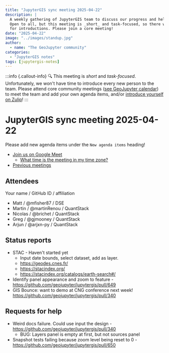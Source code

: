 ```yaml
---
title: "JupyterGIS sync meeting 2025-04-22"
description: |
  A weekly gathering of JupyterGIS team to discuss our progress and help each other out.
  Open to all, but this meeting is _short_ and task-focused, so there will not be time
  for introductions. Please join a core meeting!
date: "2025-04-22"
image: "../images/standup.jpg"
author:
  - name: "The GeoJupyter community"
categories:
  - "JupyterGIS notes"
tags: [jupytergis-notes]
---
```


:::info {.callout-info}
:mag: This meeting is _short_ and _task-focused_. Unfortunately, we won't have time to
introduce every new person to the team. Please attend core community meetings ([see
GeoJupyter calendar](https://geojupyter.org/calendar)) to meet the team and add your own
agenda items, and/or
[introduce yourself on Zulip](https://jupyter.zulipchat.com/#narrow/channel/471314-geojupyter/topic/Welcome)!
:::

# JupyterGIS sync meeting 2025-04-22

Please add new agenda items under the `New agenda items` heading!

- [Join us on Google Meet](https://meet.google.com/zhk-vygf-gke)
  - [What time is the meeting in my time zone?](https://dateful.com/convert/utc?t=4pm)
- [Previous meetings](https://geojupyter.org/blog/#category=JupyterGIS%20notes)


## Attendees

Your name / GitHub ID / affiliation

* Matt / \@mfisher87 / DSE
* Martin / \@martinRenou  / QuantStack
* Nicolas / \@brichet / QuantStack
* Greg / \@gjmooney / QuantStack
* Arjun / \@arjxn-py / QuantStack


## Status reports

* STAC - Haven't started yet
    * Input date bounds, select dataset, add as layer.
    * https://geodes.cnes.fr/
    * https://stacindex.org/
    * https://stacindex.org/catalogs/earth-search#/
* Identify panel appearance and zoom to feature - https://github.com/geojupyter/jupytergis/pull/649
* GIS Bounce: want to demo at CNG conference next week! https://github.com/geojupyter/jupytergis/pull/340

## Requests for help

* Weird docs failure. Could use input the design - https://github.com/geojupyter/jupytergis/pull/340
    * BUG: Layers panel is empty at first, but not sources panel
* Snapshot tests failing because zoom level being reset to 0 - https://github.com/geojupyter/jupytergis/pull/650

